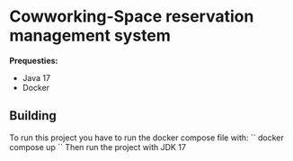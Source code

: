 # Cowworking-Space reservation management system
**Prequesties:**
- Java 17
- Docker

## Building
To run this project you have to run the docker compose file with:
`` docker compose up ´´
Then run the project with JDK 17
